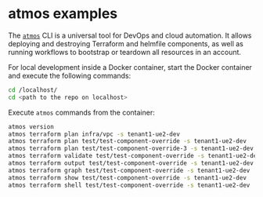 # atmos examples

The [`atmos`](https://github.com/cloudposse/atmos) CLI is a universal tool for DevOps and cloud automation. It allows deploying and destroying
Terraform and helmfile components, as well as running workflows to bootstrap or teardown all resources in an account.

For local development inside a Docker container, start the Docker container and execute the following commands:

```bash
cd /localhost/
cd <path to the repo on localhost>
```

Execute `atmos` commands from the container:

```bash
atmos version
atmos terraform plan infra/vpc -s tenant1-ue2-dev
atmos terraform plan test/test-component-override -s tenant1-ue2-dev
atmos terraform plan test/test-component-override-3 -s tenant1-ue2-dev
atmos terraform validate test/test-component-override -s tenant1-ue2-dev
atmos terraform output test/test-component-override -s tenant1-ue2-dev
atmos terraform graph test/test-component-override -s tenant1-ue2-dev
atmos terraform show test/test-component-override -s tenant1-ue2-dev
atmos terraform shell test/test-component-override -s tenant1-ue2-dev
```
